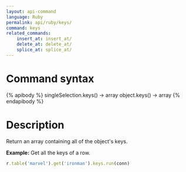 ```yaml
---
layout: api-command
language: Ruby
permalink: api/ruby/keys/
command: keys
related_commands:
    insert_at: insert_at/
    delete_at: delete_at/
    splice_at: splice_at/
---
```


# Command syntax #

{% apibody %}
singleSelection.keys() &rarr; array
object.keys() &rarr; array
{% endapibody %}

# Description #

Return an array containing all of the object's keys.

__Example:__ Get all the keys of a row.

```rb
r.table('marvel').get('ironman').keys.run(conn)
```


